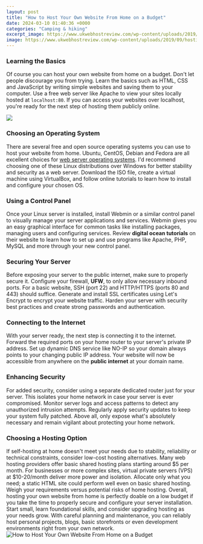 ```yaml
---
layout: post
title: "How to Host Your Own Website From Home on a Budget"
date: 2024-03-10 01:40:36 +0000
categories: "Camping & hiking"
excerpt_image: https://www.ukwebhostreview.com/wp-content/uploads/2019/09/hosting-your-own-website.png
image: https://www.ukwebhostreview.com/wp-content/uploads/2019/09/hosting-your-own-website.png
---
```


### Learning the Basics
Of course you can host your own website from home on a budget. Don't let people discourage you from trying. Learn the basics such as HTML, CSS and JavaScript by writing simple websites and saving them to your computer. Use a free web server like Apache to view your sites locally hosted at `localhost:80`. If you can access your websites over localhost, you're ready for the next step of hosting them publicly online. 

![](https://www.pligg.com/wp-content/uploads/2019/11/how-to-host-a-website-from-home.jpeg)
### Choosing an Operating System
There are several free and open source operating systems you can use to host your website from home. Ubuntu, CentOS, Debian and Fedora are all excellent choices for [web server operating systems](https://store.fi.io.vn/chihuahua-dad-sketch5645-t-shirt). I'd recommend choosing one of these Linux distributions over Windows for better stability and security as a web server. Download the ISO file, create a virtual machine using VirtualBox, and follow online tutorials to learn how to install and configure your chosen OS.
### Using a Control Panel
Once your Linux server is installed, install Webmin or a similar control panel to visually manage your server applications and services. Webmin gives you an easy graphical interface for common tasks like installing packages, managing users and configuring services. Review **digital ocean tutorials** on their website to learn how to set up and use programs like Apache, PHP, MySQL and more through your new control panel. 
### Securing Your Server
Before exposing your server to the public internet, make sure to properly secure it. Configure your firewall, **UFW**, to only allow necessary inbound ports. For a basic website, SSH (port 22) and HTTP/HTTPS (ports 80 and 443) should suffice. Generate and install SSL certificates using Let's Encrypt to encrypt your website traffic. Harden your server with security best practices and create strong passwords and authentication.
### Connecting to the Internet
With your server ready, the next step is connecting it to the internet. Forward the required ports on your home router to your server's private IP address. Set up dynamic DNS service like NO-IP so your domain always points to your changing public IP address. Your website will now be accessible from anywhere on the **public internet** at your domain name. 
### Enhancing Security
For added security, consider using a separate dedicated router just for your server. This isolates your home network in case your server is ever compromised. Monitor server logs and access patterns to detect any unauthorized intrusion attempts. Regularly apply security updates to keep your system fully patched. Above all, only expose what's absolutely necessary and remain vigilant about protecting your home network.
### Choosing a Hosting Option
If self-hosting at home doesn't meet your needs due to stability, reliability or technical constraints, consider low-cost hosting alternatives. Many web hosting providers offer basic shared hosting plans starting around $5 per month. For businesses or more complex sites, virtual private servers (VPS) at $10-20/month deliver more power and isolation. Allocate only what you need; a static HTML site could perform well even on basic shared hosting. Weigh your requirements versus potential risks of home hosting.
Overall, hosting your own website from home is perfectly doable on a low budget if you take the time to properly secure and configure your server installation. Start small, learn foundational skills, and consider upgrading hosting as your needs grow. With careful planning and maintenance, you can reliably host personal projects, blogs, basic storefronts or even development environments right from your own network.
![How to Host Your Own Website From Home on a Budget](https://www.ukwebhostreview.com/wp-content/uploads/2019/09/hosting-your-own-website.png)